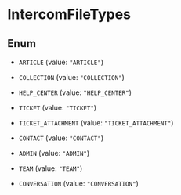 

# IntercomFileTypes

## Enum


* `ARTICLE` (value: `"ARTICLE"`)

* `COLLECTION` (value: `"COLLECTION"`)

* `HELP_CENTER` (value: `"HELP_CENTER"`)

* `TICKET` (value: `"TICKET"`)

* `TICKET_ATTACHMENT` (value: `"TICKET_ATTACHMENT"`)

* `CONTACT` (value: `"CONTACT"`)

* `ADMIN` (value: `"ADMIN"`)

* `TEAM` (value: `"TEAM"`)

* `CONVERSATION` (value: `"CONVERSATION"`)



